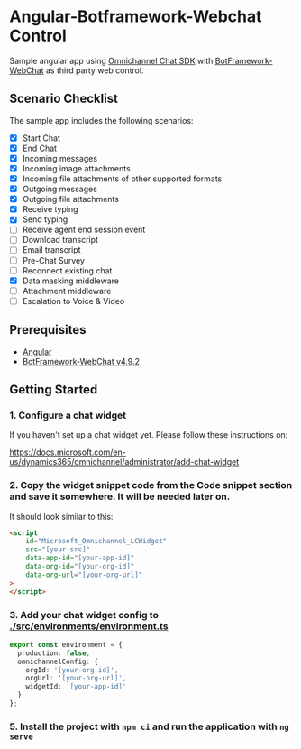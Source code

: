 # Angular-Botframework-Webchat Control

Sample angular app using [Omnichannel Chat SDK](https://github.com/microsoft/omnichannel-chat-sdk) with [BotFramework-WebChat](https://github.com/microsoft/BotFramework-WebChat) as third party web control.

## Scenario Checklist

The sample app includes the following scenarios:

- [x] Start Chat
- [x] End Chat
- [x] Incoming messages
- [x] Incoming image attachments
- [x] Incoming file attachments of other supported formats
- [x] Outgoing messages
- [x] Outgoing file attachments
- [X] Receive typing
- [X] Send typing
- [ ] Receive agent end session event
- [ ] Download transcript
- [ ] Email transcript
- [ ] Pre-Chat Survey
- [ ] Reconnect existing chat
- [X] Data masking middleware
- [ ] Attachment middleware
- [ ] Escalation to Voice & Video

## Prerequisites
- [Angular](https://angular.io/)
- [BotFramework-WebChat v4.9.2](https://github.com/microsoft/BotFramework-WebChat)

## Getting Started

### 1. Configure a chat widget

If you haven't set up a chat widget yet. Please follow these instructions on:

https://docs.microsoft.com/en-us/dynamics365/omnichannel/administrator/add-chat-widget

### 2. **Copy** the widget snippet code from the **Code snippet** section and save it somewhere. It will be needed later on.

It should look similar to this:

```html
<script
    id="Microsoft_Omnichannel_LCWidget"
    src="[your-src]"
    data-app-id="[your-app-id]"
    data-org-id="[your-org-id]"
    data-org-url="[your-org-url]"
>
</script>
```

### 3. **Add** your chat widget config to [./src/environments/environment.ts](./src/environments/environment.ts)

```ts
export const environment = {
  production: false,
  omnichannelConfig: {
    orgId: '[your-org-id]',
    orgUrl: '[your-org-url]',
    widgetId: '[your-app-id]'
  }
};

```

### 5. Install the project with `npm ci` and run the application with `ng serve`
